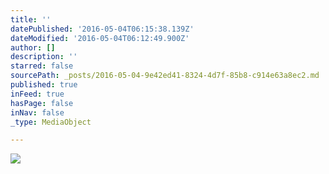 ```yaml
---
title: ''
datePublished: '2016-05-04T06:15:38.139Z'
dateModified: '2016-05-04T06:12:49.900Z'
author: []
description: ''
starred: false
sourcePath: _posts/2016-05-04-9e42ed41-8324-4d7f-85b8-c914e63a8ec2.md
published: true
inFeed: true
hasPage: false
inNav: false
_type: MediaObject

---
```

![](https://the-grid-user-content.s3-us-west-2.amazonaws.com/5fc4b650-2ea7-4736-804a-091c7754e9fd.jpg)